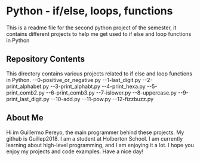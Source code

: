 # Python - if/else, loops, functions

This is a readme file for the second python project of the semester, it contains different projects to help me get used to if else and loop functions in Python

## Repository Contents

This directory contains various projects related to if else and loop functions in Python.
--0-positive_or_negative.py
--1-last_digit.py
--2-print_alphabet.py
--3-print_alphabt.py
--4-print_hexa.py
--5-print_comb2.py
--6-print_comb3.py
--7-islower.py
--8-uppercase.py
--9-print_last_digit.py
--10-add.py
--11-pow.py
--12-fizzbuzz.py

## About Me

Hi im Guillermo Pereyo, the main programmer behind these projects. My github is Guillep2018. I am a student at Holberton School. I am currently learning about high-level programming, and I am enjoying it a lot. I hope you enjoy my projects and code examples. Have a nice day!
